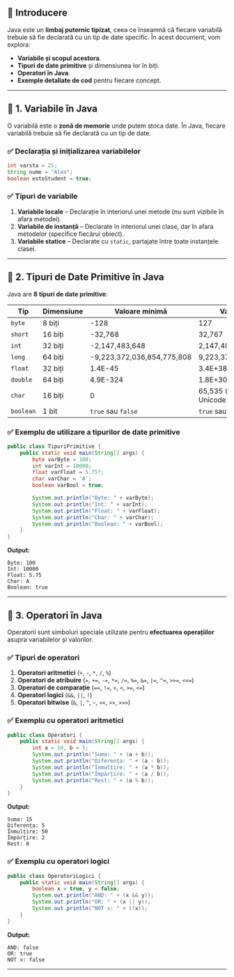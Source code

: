 
## 📌 Introducere
Java este un **limbaj puternic tipizat**, ceea ce înseamnă că fiecare variabilă trebuie să fie declarată cu un tip de date specific. În acest document, vom explora:
- **Variabile și scopul acestora**.
- **Tipuri de date primitive** și dimensiunea lor în biți.
- **Operatori în Java**.
- **Exemple detaliate de cod** pentru fiecare concept.

---

## 🔹 1. Variabile în Java
O variabilă este o **zonă de memorie** unde putem stoca date. În Java, fiecare variabilă trebuie să fie declarată cu un tip de date.

### ✅ Declarația și inițializarea variabilelor
```java
int varsta = 25;
String nume = "Alex";
boolean esteStudent = true;
```

### ✅ Tipuri de variabile
1. **Variabile locale** – Declarație în interiorul unei metode (nu sunt vizibile în afara metodei).
2. **Variabile de instanță** – Declarate în interiorul unei clase, dar în afara metodelor (specifice fiecărui obiect).
3. **Variabile statice** – Declarate cu `static`, partajate între toate instanțele clasei.

---

## 🔹 2. Tipuri de Date Primitive în Java
Java are **8 tipuri de date primitive**:

| Tip | Dimensiune | Valoare minimă | Valoare maximă |
|-----|-----------|----------------|----------------|
| `byte`  | 8 biți  | -128  | 127  |
| `short` | 16 biți | -32,768 | 32,767 |
| `int`   | 32 biți | -2,147,483,648 | 2,147,483,647 |
| `long`  | 64 biți | -9,223,372,036,854,775,808 | 9,223,372,036,854,775,807 |
| `float` | 32 biți | 1.4E-45 | 3.4E+38 |
| `double` | 64 biți | 4.9E-324 | 1.8E+308 |
| `char`  | 16 biți | 0 | 65,535 (un caracter Unicode) |
| `boolean` | 1 bit | `true` sau `false` | `true` sau `false` |

### ✅ Exemplu de utilizare a tipurilor de date primitive
```java
public class TipuriPrimitive {
    public static void main(String[] args) {
        byte varByte = 100;
        int varInt = 10000;
        float varFloat = 5.75f;
        char varChar = 'A';
        boolean varBool = true;

        System.out.println("Byte: " + varByte);
        System.out.println("Int: " + varInt);
        System.out.println("Float: " + varFloat);
        System.out.println("Char: " + varChar);
        System.out.println("Boolean: " + varBool);
    }
}
```

**Output:**
```
Byte: 100
Int: 10000
Float: 5.75
Char: A
Boolean: true
```

---

## 🔹 3. Operatori în Java
Operatorii sunt simboluri speciale utilizate pentru **efectuarea operațiilor** asupra variabilelor și valorilor.

### ✅ Tipuri de operatori
1. **Operatori aritmetici** (`+`, `-`, `*`, `/`, `%`)
2. **Operatori de atribuire** (`=`, `+=`, `-=`, `*=`, `/=`, `%=`, `&=`, `|=`, `^=`, `>>=`, `<<=`)
3. **Operatori de comparație** (`==`, `!=`, `>`, `<`, `>=`, `<=`)
4. **Operatori logici** (`&&`, `||`, `!`)
5. **Operatori bitwise** (`&`, `|`, `^`, `~`, `<<`, `>>`, `>>>`)

### ✅ Exemplu cu operatori aritmetici
```java
public class Operatori {
    public static void main(String[] args) {
        int a = 10, b = 5;
        System.out.println("Suma: " + (a + b));
        System.out.println("Diferența: " + (a - b));
        System.out.println("Înmulțire: " + (a * b));
        System.out.println("Împărțire: " + (a / b));
        System.out.println("Rest: " + (a % b));
    }
}
```

**Output:**
```
Suma: 15
Diferența: 5
Înmulțire: 50
Împărțire: 2
Rest: 0
```

### ✅ Exemplu cu operatori logici
```java
public class OperatoriLogici {
    public static void main(String[] args) {
        boolean x = true, y = false;
        System.out.println("AND: " + (x && y));
        System.out.println("OR: " + (x || y));
        System.out.println("NOT x: " + (!x));
    }
}
```

**Output:**
```
AND: false
OR: true
NOT x: false
```

---